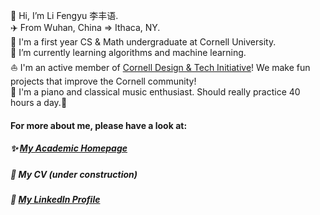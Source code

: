 👋 Hi, I’m Li Fengyu 李丰语.  
✈️ From Wuhan, China => Ithaca, NY.  
🏫 I'm a first year CS & Math undergraduate at Cornell University.  
🌱 I’m currently learning algorithms and machine learning.  
:sailboat: I'm an active member of [Cornell Design & Tech Initiative](https://www.cornelldti.org/)! We make fun projects that improve the Cornell community!  
🎹 I'm a piano and classical music enthusiast. Should really practice 40 hours a day.:thinking:

#### For more about me, please have a look at:
##### ✨ [My Academic Homepage](https://fengyuli2002.github.io)
##### 📝 My CV (under construction)
##### 🔖 [My LinkedIn Profile](https://www.linkedin.com/in/fengyuli)
<!-- ##### :checkered_flag: [My Kaggle Profile](https://www.kaggle.com/fengyuli2002) -->

